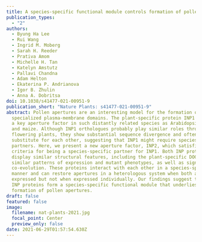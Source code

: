 ```yaml
---
title: A species-specific functional module controls formation of pollen apertures
publication_types:
  - "2"
authors:
  - Byung Ha Lee
  - Rui Wang
  - Ingrid M. Moberg
  - Sarah H. Reeder
  - Prativa Amom
  - Michelle H. Tan
  - Katelyn Amstutz
  - Pallavi Chandna
  - Adam Helton
  - Ekaterina P. Andrianova
  - Igor B. Zhulin
  - Anna A. Dobritsa
doi: 10.1038/s41477-021-00951-9
publication_short: "Nature Plants: s41477-021-00951-9"
abstract: Pollen apertures are an interesting model for the formation of
  specialized plasma-membrane domains. The plant-specific protein INP1 serves as
  a key aperture factor in such distantly related species as Arabidopsis, rice
  and maize. Although INP1 orthologues probably play similar roles throughout
  flowering plants, they show substantial sequence divergence and often cannot
  substitute for each other, suggesting that INP1 might require species-specific
  partners. Here, we present a new aperture factor, INP2, which satisfies the
  criteria for being a species-specific partner for INP1. Both INP proteins
  display similar structural features, including the plant-specific DOG1 domain,
  similar patterns of expression and mutant phenotypes, as well as signs of
  co-evolution. These proteins interact with each other in a species-specific
  manner and can restore apertures in a heterologous system when both are
  expressed but not when expressed individually. Our findings suggest that the
  INP proteins form a species-specific functional module that underlies
  formation of pollen apertures.
draft: false
featured: false
image:
  filename: nat-plants-2021.jpg
  focal_point: Center
  preview_only: false
date: 2021-06-29T01:57:54.630Z
---
```

